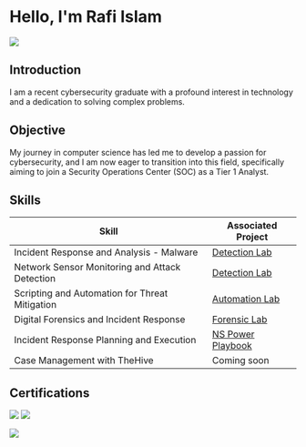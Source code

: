 # Hello, I'm Rafi Islam
<a href="https://www.linkedin.com/in/rashedulrafi/"><img src="https://img.shields.io/badge/-LinkedIn-0072b1?&style=for-the-badge&logo=linkedin&logoColor=white" /></a>

## Introduction

I am a recent cybersecurity graduate with a profound interest in technology and a dedication to solving complex problems.

## Objective

My journey in computer science has led me to develop a passion for cybersecurity, and I am now eager to transition into this field, specifically aiming to join a Security Operations Center (SOC) as a Tier 1 Analyst.

## Skills

| Skill                                         | Associated Project         |
|-----------------------------------------------|----------------------------|
| Incident Response and Analysis - Malware         | <a href="https://drive.google.com/file/d/1u3ilND4wXWKbAqs5R25viWgJ5qkOVeCV/view?usp=sharing">Detection Lab</a>|
| Network Sensor Monitoring and Attack Detection | <a href="https://github.com/rafiislam77/Risk-and-Vulnerabilities/blob/main/README.md">Detection Lab</a>|
| Scripting and Automation for Threat Mitigation |<a href="https://github.com/rafiislam77/Automation-Lab/edit/main/README.md">Automation Lab</a>|
| Digital Forensics and Incident Response        | <a href="https://github.com/rafiislam77/Forensic-Lab">Forensic Lab</a>|
| Incident Response Planning and Execution      |<a href="https://github.com/rafiislam77/incident-Response-/blob/main/README.md">NS Power Playbook</a>|
| Case Management with TheHive                  | Coming soon|


## Certifications
<div>
<img src="https://img.shields.io/badge/-COMPTIA Security%2B Loading..-FF0000?&style=for-the-badge&logo=CompTIA&logoColor=white"/>
<a href="https://www.credly.com/badges/9fb90bc9-3354-4a18-84a4-139dc471e080/public_url"><img src="https://img.shields.io/badge/-IBM Cybersecurity Analyst Professional Certificate-000080?&style=for-the-badge&logoColor=white" />
  
<a href="https://www.credly.com/badges/8578703a-d6ff-40fa-91e3-1bc9c59a8c9c/public_url"><img src="https://img.shields.io/badge/-Cisco Cybersecurity Fundamental-006400?&style=for-the-badge&logoColor=white" />
</div>
